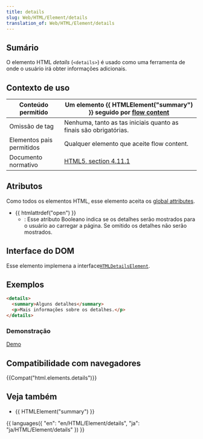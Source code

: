 ```yaml
---
title: details
slug: Web/HTML/Element/details
translation_of: Web/HTML/Element/details
---
```

## Sumário

O elemento HTML _details_ (`<details>`) é usado como uma ferramenta de onde o usuário irá obter informações adicionais.

## Contexto de uso

| Conteúdo permitido        | Um elemento {{ HTMLElement("summary") }} seguido por [flow content](/en/HTML/Content_categories#Flow_content) |
| ------------------------- | --------------------------------------------------------------------------------------------------------------------------------------------------------------- |
| Omissão de tag            | Nenhuma, tanto as tas iniciais quanto as finais são obrigatórias.                                                                                               |
| Elementos pais permitidos | Qualquer elemento que aceite flow content.                                                                                                                      |
| Documento normativo       | [HTML5, section 4.11.1](http://www.whatwg.org/specs/web-apps/current-work/multipage/interactive-elements.html#the-details-element)                              |

## Atributos

Como todos os elementos HTML, esse elemento aceita os [global attributes](/en/HTML/Global_attributes).

- {{ htmlattrdef("open") }}
  - : Esse atributo Booleano indica se os detalhes serão mostrados para o usuário ao carregar a página. Se omitido os detalhes não serão mostrados.

## Interface do DOM

Esse elemento implemena a interface[`HTMLDetailsElement`](/en/DOM/HTMLDetailsElement).

## Exemplos

```html
<details>
  <summary>Alguns detalhes</summary>
  <p>Mais informações sobre os detalhes.</p>
</details>
```

### Demonstração

[Demo](http://html5-demos.appspot.com/static/html5-whats-new/template/index.html#5)

## Compatibilidade com navegadores

{{Compat("html.elements.details")}}

## Veja também

- {{ HTMLElement("summary") }}

{{ languages({ "en": "en/HTML/Element/details", "ja": "ja/HTML/Element/details" }) }}
